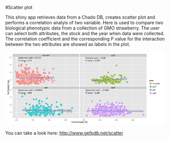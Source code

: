 #Scatter plot
  
This shiny app retrieves data from a Chado DB, creates scatter plot and performs a correlation analyis of two variable. Here is used to compare two biological phenotypic data from a collection of GMO strawberry. The user can select both attributes, the stock and the year when data were collected. 
The correlation coefficient and the corresponding P value for the interaction between the two attributes are showed as labels in the plot. 
  
![Alt text](../images/scatter1.png?raw=true)

You can take a look here: http://www.gefpdb.net/scatter